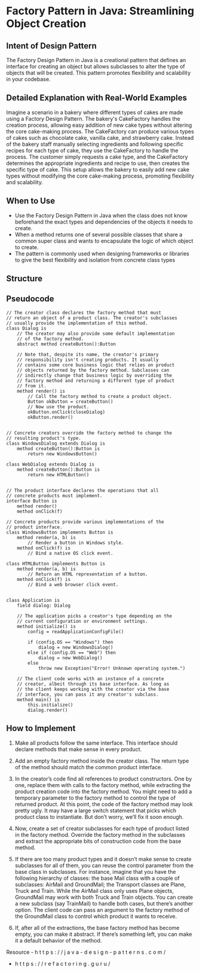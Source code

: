 # Factory Pattern in Java: Streamlining Object Creation

## Intent of  Design Pattern

The Factory Design Pattern in Java is a creational pattern that defines an interface for creating an object but allows subclasses to alter the type of objects that will be created. This pattern promotes flexibility and scalability in your codebase.

## Detailed Explanation with Real-World Examples

Imagine a scenario in a bakery where different types of cakes are made using a Factory Design Pattern. The bakery's CakeFactory handles the creation process, allowing easy addition of new cake types without altering the core cake-making process. The CakeFactory can produce various types of cakes such as chocolate cake, vanilla cake, and strawberry cake. Instead of the bakery staff manually selecting ingredients and following specific recipes for each type of cake, they use the CakeFactory to handle the process. The customer simply requests a cake type, and the CakeFactory determines the appropriate ingredients and recipe to use, then creates the specific type of cake. This setup allows the bakery to easily add new cake types without modifying the core cake-making process, promoting flexibility and scalability.

## When to Use

* Use the Factory Design Pattern in Java when the class does not know beforehand the exact types and dependencies of the objects it needs to create.
* When a method returns one of several possible classes that share a common super class and wants to encapsulate the logic of which object to create.
* The pattern is commonly used when designing frameworks or libraries to give the best flexibility and isolation from concrete class types

## Structure

## Pseudocode
```code
// The creator class declares the factory method that must
// return an object of a product class. The creator's subclasses
// usually provide the implementation of this method.
class Dialog is
    // The creator may also provide some default implementation
    // of the factory method.
    abstract method createButton():Button

    // Note that, despite its name, the creator's primary
    // responsibility isn't creating products. It usually
    // contains some core business logic that relies on product
    // objects returned by the factory method. Subclasses can
    // indirectly change that business logic by overriding the
    // factory method and returning a different type of product
    // from it.
    method render() is
        // Call the factory method to create a product object.
        Button okButton = createButton()
        // Now use the product.
        okButton.onClick(closeDialog)
        okButton.render()


// Concrete creators override the factory method to change the
// resulting product's type.
class WindowsDialog extends Dialog is
    method createButton():Button is
        return new WindowsButton()

class WebDialog extends Dialog is
    method createButton():Button is
        return new HTMLButton()


// The product interface declares the operations that all
// concrete products must implement.
interface Button is
    method render()
    method onClick(f)

// Concrete products provide various implementations of the
// product interface.
class WindowsButton implements Button is
    method render(a, b) is
        // Render a button in Windows style.
    method onClick(f) is
        // Bind a native OS click event.

class HTMLButton implements Button is
    method render(a, b) is
        // Return an HTML representation of a button.
    method onClick(f) is
        // Bind a web browser click event.


class Application is
    field dialog: Dialog

    // The application picks a creator's type depending on the
    // current configuration or environment settings.
    method initialize() is
        config = readApplicationConfigFile()

        if (config.OS == "Windows") then
            dialog = new WindowsDialog()
        else if (config.OS == "Web") then
            dialog = new WebDialog()
        else
            throw new Exception("Error! Unknown operating system.")

    // The client code works with an instance of a concrete
    // creator, albeit through its base interface. As long as
    // the client keeps working with the creator via the base
    // interface, you can pass it any creator's subclass.
    method main() is
        this.initialize()
        dialog.render()
```

## How to Implement

1) Make all products follow the same interface. This interface should declare methods that make sense in every product.

2) Add an empty factory method inside the creator class. The return type of the method should match the common product interface.

3) In the creator’s code find all references to product constructors. One by one, replace them with calls to the factory method, while extracting the product creation code into the factory method.
   You might need to add a temporary parameter to the factory method to control the type of returned product.
   At this point, the code of the factory method may look pretty ugly. It may have a large switch statement that picks which product class to instantiate. But don’t worry, we’ll fix it soon enough.

4) Now, create a set of creator subclasses for each type of product listed in the factory method. Override the factory method in the subclasses and extract the appropriate bits of construction code from the base method.

5) If there are too many product types and it doesn’t make sense to create subclasses for all of them, you can reuse the control parameter from the base class in subclasses.
   For instance, imagine that you have the following hierarchy of classes: the base Mail class with a couple of subclasses: AirMail and GroundMail; the Transport classes are Plane, Truck and Train. While the AirMail class only uses Plane objects, GroundMail may work with both Truck and Train objects. You can create a new subclass (say TrainMail) to handle both cases, but there’s another option. The client code can pass an argument to the factory method of the GroundMail class to control which product it wants to receive.

6) If, after all of the extractions, the base factory method has become empty, you can make it abstract. If there’s something left, you can make it a default behavior of the method.



Resource - h t t p s : / / j a v a - d e s i g n - p a t t e r n s . c o m /
- h t t p s : / / r e f a c t o r i n g . g u r u /  
